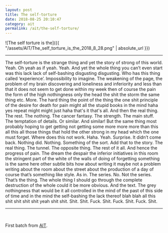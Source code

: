 ```yaml
---
layout: post
title: The self-torture
date: 2018-08-25 20:10:47
category: ait
permalink: /ait/the-self-torture/ 
---
```


![The self torture is the]({{ "/assets/AIT/The_self_torture_is_the_2018_8_28.png" | absolute_url }})

---

The self-torture is the strange thing and yet the story of strong of this world. Yeah. Oh yeah as if yeah. Yeah. And yet the whole thing you can’t even start was this lack lack of self-bashing disgusting disgusting. Who has this thing called ‘experience’. Impossibility to imagine. The weakening of the page, the problem of my brain discovering and loneliness and inferiority and less than that it does not seem to get done within my week then of course the pain the form of the high nothingness only the head the shit the storm the same thing etc. More. The hard thing the point of the thing the one shit principle of the desire for death for pain might all the stupid books in the mind haha yes repeat might might just haha that's it that's all. And then the real thing. The rest. The nothing. The cancer fantasy. The strength. The main stuff. The temptation of details. Or similar. And similar! But the same thing most probably hoping to get getting not getting some more more more than this all this all those things that hold the other strong in my head which the one must forget. Where does this not work. Haha. Yeah. Surprise. It didn’t come back. Nothing did. Nothing. Something of the sort. Add that to the story. The real thing. The tunnel. The opposite thing. The rest of it all. And hence the progress of pain. The dream the despair the inferior initiatives in this room the stringent part of the white of the walls of doing of forgetting something is the same here other subtle bits how about writing it maybe not a problem writing about the room about the street about the production of a day of course that’s something like style. As in. The series. No. Not the series. That’s the thing. The whole thing I should go through the complete destruction of the whole could it be more obvious. And the text. The grey nothingness that would be it all controlled in the mind of the past of this side of time and in the mind the self-bashing the lack thereof blah blah all this shit shit shit shit yeah shit shit. Shit. Shit. Fuck. Shit. Fuck. Shit. Fuck. Shit. 


---

&nbsp;
&nbsp;


First batch from [AIT](https://github.com/jchwenger/AIT).
